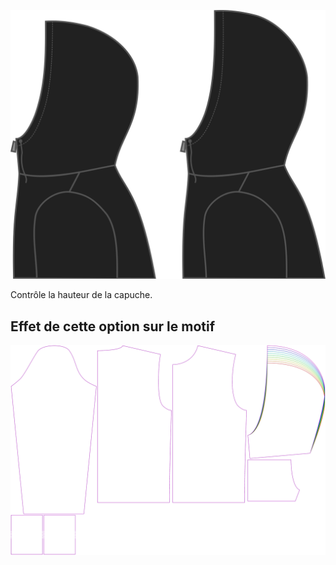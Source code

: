 ![Hauteur de capuche](./hoodheight.svg)

Contrôle la hauteur de la capuche.


## Effet de cette option sur le motif
![Cette image montre l'effet de cette option en superposant plusieurs variantes qui ont une valeur différente pour cette option](huey_hoodheight_sample.svg "Effet de cette option sur le motif")